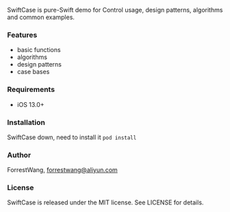 SwiftCase is pure-Swift demo for Control usage, design patterns, algorithms and common examples.  

### Features
-  basic functions
- algorithms
- design patterns
- case bases

### Requirements
- iOS 13.0+ 

### Installation
SwiftCase down, need to install it ```pod install```

### Author
ForrestWang, forrestwang@aliyun.com

### License
SwiftCase is released under the MIT license. See LICENSE for details.
